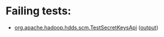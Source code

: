 # Failing tests: 

 * [org.apache.hadoop.hdds.scm.TestSecretKeysApi](hadoop-ozone/integration-test/org.apache.hadoop.hdds.scm.TestSecretKeysApi.txt) ([output](hadoop-ozone/integration-test/org.apache.hadoop.hdds.scm.TestSecretKeysApi-output.txt))
